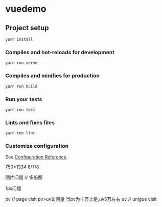 # vuedemo

## Project setup
```
yarn install
```

### Compiles and hot-reloads for development
```
yarn run serve
```

### Compiles and minifies for production
```
yarn run build
```

### Run your tests
```
yarn run test
```

### Lints and fixes files
```
yarn run lint
```

### Customize configuration
See [Configuration Reference](https://cli.vuejs.org/config/).



750*1334  6/7/8

图片问题 // 多倍图

1px问题

 
pv  // page visit  pv>uv访问量  当pv为十万上是,uv5万左右
uv  // unigue visit
